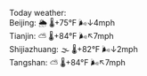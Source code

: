 Today weather:  
Beijing: 🌦 🌡️+75°F 🌬️↓4mph  
Tianjin: ⛅️  🌡️+84°F 🌬️↖7mph  
Shijiazhuang: 🌫  🌡️+82°F 🌬️↓2mph  
Tangshan: ⛅️  🌡️+84°F 🌬️↖7mph  
